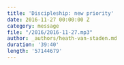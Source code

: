 ```yaml
---
title: 'Discipleship: new priority'
date: 2016-11-27 00:00:00 Z
category: message
file: "/2016/2016-11-27.mp3"
author: _authors/heath-van-staden.md
duration: '39:40'
length: '57144679'
---
```

